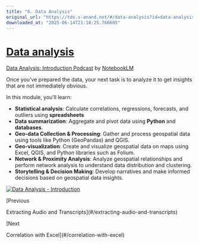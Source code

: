 ```yaml
---
title: "6. Data Analysis"
original_url: "https://tds.s-anand.net/#/data-analysis?id=data-analysis"
downloaded_at: "2025-06-14T21:18:25.760605"
---
```


[Data analysis](#/data-analysis?id=data-analysis)
=================================================

[Data Analysis: Introduction Podcast](https://drive.google.com/file/d/1isjtxFa43CLIFlLpo8mwwQfBog9VlXYl/view) by [NotebookLM](https://notebooklm.google.com/)

Once you’ve prepared the data, your next task is to analyze it to get insights that are not immediately obvious.

In this module, you’ll learn:

* **Statistical analysis**: Calculate correlations, regressions, forecasts, and outliers using **spreadsheets**
* **Data summarization**: Aggregate and pivot data using **Python** and **databases**.
* **Geo-data Collection & Processing**: Gather and process geospatial data using tools like Python (GeoPandas) and QGIS.
* **Geo-visualization**: Create and visualize geospatial data on maps using Excel, QGIS, and Python libraries such as Folium.
* **Network & Proximity Analysis**: Analyze geospatial relationships and perform network analysis to understand data distribution and clustering.
* **Storytelling & Decision Making**: Develop narratives and make informed decisions based on geospatial data insights.

[![Data Analysis - Introduction](https://i.ytimg.com/vi_webp/CRSljunxjnk/sddefault.webp)](https://youtu.be/CRSljunxjnk)

[Previous

Extracting Audio and Transcripts](#/extracting-audio-and-transcripts)

[Next

Correlation with Excel](#/correlation-with-excel)